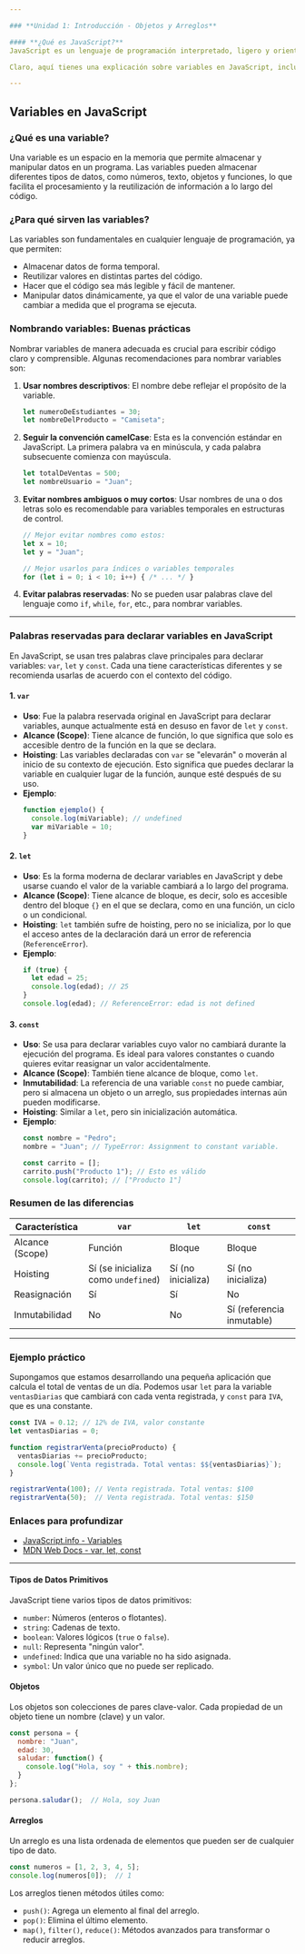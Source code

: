 ```yaml
---

### **Unidad 1: Introducción - Objetos y Arreglos**

#### **¿Qué es JavaScript?**
JavaScript es un lenguaje de programación interpretado, ligero y orientado a objetos, utilizado principalmente para crear páginas web interactivas. Fue creado por Brendan Eich en 1995 y ha evolucionado significativamente desde entonces, convirtiéndose en un pilar fundamental del desarrollo web moderno.

Claro, aquí tienes una explicación sobre variables en JavaScript, incluyendo las mejores prácticas para nombrarlas, su propósito y las palabras reservadas para su declaración, junto con sus diferencias y usos.

---
```


## **Variables en JavaScript**

### **¿Qué es una variable?**
Una variable es un espacio en la memoria que permite almacenar y manipular datos en un programa. Las variables pueden almacenar diferentes tipos de datos, como números, texto, objetos y funciones, lo que facilita el procesamiento y la reutilización de información a lo largo del código.

### **¿Para qué sirven las variables?**
Las variables son fundamentales en cualquier lenguaje de programación, ya que permiten:
- Almacenar datos de forma temporal.
- Reutilizar valores en distintas partes del código.
- Hacer que el código sea más legible y fácil de mantener.
- Manipular datos dinámicamente, ya que el valor de una variable puede cambiar a medida que el programa se ejecuta.

### **Nombrando variables: Buenas prácticas**
Nombrar variables de manera adecuada es crucial para escribir código claro y comprensible. Algunas recomendaciones para nombrar variables son:

1. **Usar nombres descriptivos**: El nombre debe reflejar el propósito de la variable.
   ```javascript
   let numeroDeEstudiantes = 30;
   let nombreDelProducto = "Camiseta";
   ```

2. **Seguir la convención camelCase**: Esta es la convención estándar en JavaScript. La primera palabra va en minúscula, y cada palabra subsecuente comienza con mayúscula.
   ```javascript
   let totalDeVentas = 500;
   let nombreUsuario = "Juan";
   ```

3. **Evitar nombres ambiguos o muy cortos**: Usar nombres de una o dos letras solo es recomendable para variables temporales en estructuras de control.
   ```javascript
   // Mejor evitar nombres como estos:
   let x = 10;
   let y = "Juan";

   // Mejor usarlos para índices o variables temporales
   for (let i = 0; i < 10; i++) { /* ... */ }
   ```

4. **Evitar palabras reservadas**: No se pueden usar palabras clave del lenguaje como `if`, `while`, `for`, etc., para nombrar variables.

---

### **Palabras reservadas para declarar variables en JavaScript**

En JavaScript, se usan tres palabras clave principales para declarar variables: `var`, `let` y `const`. Cada una tiene características diferentes y se recomienda usarlas de acuerdo con el contexto del código.

#### 1. **`var`** 
   - **Uso**: Fue la palabra reservada original en JavaScript para declarar variables, aunque actualmente está en desuso en favor de `let` y `const`.
   - **Alcance (Scope)**: Tiene alcance de función, lo que significa que solo es accesible dentro de la función en la que se declara.
   - **Hoisting**: Las variables declaradas con `var` se "elevarán" o moverán al inicio de su contexto de ejecución. Esto significa que puedes declarar la variable en cualquier lugar de la función, aunque esté después de su uso.
   - **Ejemplo**:
     ```javascript
     function ejemplo() {
       console.log(miVariable); // undefined
       var miVariable = 10;
     }
     ```

#### 2. **`let`**
   - **Uso**: Es la forma moderna de declarar variables en JavaScript y debe usarse cuando el valor de la variable cambiará a lo largo del programa.
   - **Alcance (Scope)**: Tiene alcance de bloque, es decir, solo es accesible dentro del bloque `{}` en el que se declara, como en una función, un ciclo o un condicional.
   - **Hoisting**: `let` también sufre de hoisting, pero no se inicializa, por lo que el acceso antes de la declaración dará un error de referencia (`ReferenceError`).
   - **Ejemplo**:
     ```javascript
     if (true) {
       let edad = 25;
       console.log(edad); // 25
     }
     console.log(edad); // ReferenceError: edad is not defined
     ```

#### 3. **`const`**
   - **Uso**: Se usa para declarar variables cuyo valor no cambiará durante la ejecución del programa. Es ideal para valores constantes o cuando quieres evitar reasignar un valor accidentalmente.
   - **Alcance (Scope)**: También tiene alcance de bloque, como `let`.
   - **Inmutabilidad**: La referencia de una variable `const` no puede cambiar, pero si almacena un objeto o un arreglo, sus propiedades internas aún pueden modificarse.
   - **Hoisting**: Similar a `let`, pero sin inicialización automática.
   - **Ejemplo**:
     ```javascript
     const nombre = "Pedro";
     nombre = "Juan"; // TypeError: Assignment to constant variable.
     
     const carrito = [];
     carrito.push("Producto 1"); // Esto es válido
     console.log(carrito); // ["Producto 1"]
     ```

### **Resumen de las diferencias**

| Característica      | `var`                  | `let`                  | `const`               |
|---------------------|------------------------|------------------------|-----------------------|
| Alcance (Scope)     | Función                | Bloque                 | Bloque                |
| Hoisting            | Sí (se inicializa como `undefined`) | Sí (no inicializa) | Sí (no inicializa)   |
| Reasignación        | Sí                     | Sí                     | No                   |
| Inmutabilidad       | No                     | No                     | Sí (referencia inmutable) |

---

### **Ejemplo práctico**

Supongamos que estamos desarrollando una pequeña aplicación que calcula el total de ventas de un día. Podemos usar `let` para la variable `ventasDiarias` que cambiará con cada venta registrada, y `const` para `IVA`, que es una constante.

```javascript
const IVA = 0.12; // 12% de IVA, valor constante
let ventasDiarias = 0;

function registrarVenta(precioProducto) {
  ventasDiarias += precioProducto;
  console.log(`Venta registrada. Total ventas: $${ventasDiarias}`);
}

registrarVenta(100); // Venta registrada. Total ventas: $100
registrarVenta(50);  // Venta registrada. Total ventas: $150
```

### **Enlaces para profundizar**

- [JavaScript.info - Variables](https://javascript.info/variables)
- [MDN Web Docs - var, let, const](https://developer.mozilla.org/es/docs/Web/JavaScript/Guide/Grammar_and_types#Declaraci%C3%B3n_de_variables)

--- 

#### **Tipos de Datos Primitivos**
JavaScript tiene varios tipos de datos primitivos:
- `number`: Números (enteros o flotantes).
- `string`: Cadenas de texto.
- `boolean`: Valores lógicos (`true` o `false`).
- `null`: Representa "ningún valor".
- `undefined`: Indica que una variable no ha sido asignada.
- `symbol`: Un valor único que no puede ser replicado.
  
#### **Objetos**
Los objetos son colecciones de pares clave-valor. Cada propiedad de un objeto tiene un nombre (clave) y un valor.
```javascript
const persona = {
  nombre: "Juan",
  edad: 30,
  saludar: function() {
    console.log("Hola, soy " + this.nombre);
  }
};

persona.saludar();  // Hola, soy Juan
```

#### **Arreglos**
Un arreglo es una lista ordenada de elementos que pueden ser de cualquier tipo de dato.
```javascript
const numeros = [1, 2, 3, 4, 5];
console.log(numeros[0]);  // 1
```

Los arreglos tienen métodos útiles como:
- `push()`: Agrega un elemento al final del arreglo.
- `pop()`: Elimina el último elemento.
- `map()`, `filter()`, `reduce()`: Métodos avanzados para transformar o reducir arreglos.

